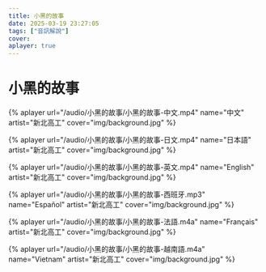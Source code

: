 ```yaml
---
title: 小黑的故事
date: 2025-03-19 23:27:05
tags: ["音訊解說"]
cover:
aplayer: true
---
```

# 小黑的故事
{%  aplayer
    url="/audio/小黑的故事/小黑的故事-中文.mp4"
    name="中文"
    artist="新北高工"
    cover="img/background.jpg"
%}

{%  aplayer
    url="/audio/小黑的故事/小黑的故事-日文.mp4"
    name="日本語"
    artist="新北高工"
    cover="img/background.jpg"
%}

{%  aplayer
    url="/audio/小黑的故事/小黑的故事-英文.mp4"
    name="English"
    artist="新北高工"
    cover="img/background.jpg"
%}

{%  aplayer
    url="/audio/小黑的故事/小黑的故事-西班牙.mp3"
    name="Español"
    artist="新北高工"
    cover="img/background.jpg"
%}

{%  aplayer
    url="/audio/小黑的故事/小黑的故事-法語.m4a"
    name="Français"
    artist="新北高工"
    cover="img/background.jpg"
%}

{%  aplayer
    url="/audio/小黑的故事/小黑的故事-越南語.m4a"
    name="Vietnam"
    artist="新北高工"
    cover="img/background.jpg"
%}